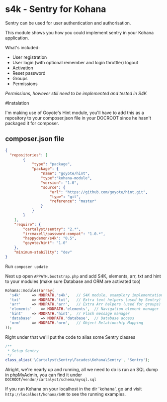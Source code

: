 s4k - Sentry for Kohana
===

Sentry can be used for user authentication and authorisation.

This module shows you how you could implement sentry in your Kohana application.

What's included:
- User registration
- User login (with optional remember and login throttler) logout
- Activation
- Reset password
- Groups
- Permissions

*Permissions, however still need to be implemented and tested in S4K*

#Instalation

I'm making use of Goyote's Hint module, you'll have to add this as a repository to your composer.json file in your DOCROOT since he hasn't packaged it for composer.

## composer.json file

```json
{
  "repositories": [
		{
			"type": "package",
			"package": {
				"name": "goyote/hint",
				"type":"kohana-module",
				"version": "1.0",
				"source": {
					"url": "https://github.com/goyote/hint.git",
					"type": "git",
					"reference": "master"
				}
			}
		}
	],
	"require": {
		"cartalyst/sentry": "2.*",
		"ircmaxell/password-compat": "1.0.*",
		"happydemon/s4k": "0.5",
		"goyote/hint": "1.0"
	},
	"minimum-stability": "dev"
}
```

Run ```composer update```

Next up open ```APPATH.bootstrap.php``` and add S4K, elements, arr, txt and hint to your modules (make sure Database and ORM are activated too)

```php
Kohana::modules(array(
  's4k' 	=> MODPATH.'s4k',	// S4K module, examplory implementation of Sentry
  'txt' 	=> MODPATH.'txt',	// Extra text helpers (used by Sentry)
  'arr' 	=> MODPATH.'arr',	// Extra Arr helpers (used for groups)
  'elements' 	=> MODPATH.'elements',	// Navigation element manager
  'hint' 	=> MODPATH.'hint',	// Flash message manager
  'database'	=> MODPATH.'database',	// Database access
  'orm'		=> MODPATH.'orm',	// Object Relationship Mapping
));
```

Right under that we'll put the code to alias some Sentry classes

```php
/**
 * Setup Sentry
 */
class_alias('\Cartalyst\Sentry\Facades\Kohana\Sentry', 'Sentry');
```

Alright, we're nearly up and running, all we need to do is run an SQL dump in phpMyAdmin, you can find 
it under ```DOCROOT/vendor/cartalyst/schema/mysql.sql```

If you run Kohana on your localhost in the dir 'kohana', go and visit ```http://localhost/kohana/S4K``` to see the
running examples.
